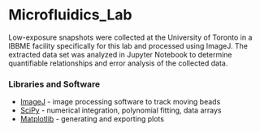 # Microfluidics_Lab

Low-exposure snapshots were collected at the University of Toronto in a IBBME facility specifically for this lab and processed using ImageJ. The extracted data set was analyzed in Jupyter Notebook to determine quantifiable relationships and error analysis of the collected data.

### Libraries and Software
[SciPy]: <https://www.scipy.org/>
[Matplotlib]: <https://pypi.org/project/matplotlib/>
[ImageJ]: <https://imagej.nih.gov/ij/index.html>

* [ImageJ] - image processing software to track moving beads
* [SciPy] - numerical integration, polynomial fitting, data arrays
* [Matplotlib] - generating and exporting plots
